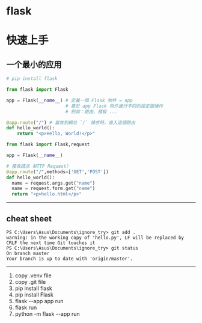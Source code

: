 # flask

# **快速上手**

## **一个最小的应用**

```python
# pip install flask

from flask import Flask

app = Flask(__name__) # 定義一個 Flask 物件 = app 
                      # 基於 app Flask 物件進行不同的設定跟操作
                      # 例如：路由、樣板 ...

@app.route("/") # 當收到網址 `/` 請求時，進入這個路由
def hello_world():
    return "<p>Hello, World!</p>"
```

```python
from flask import Flask,request

app = Flask(__name__) 

# 接收請求（HTTP Request）
@app.route("/",methods=['GET','POST']) 
def hello_world(): 
  name = request.args.get("name")
  name = request.form.get("name")
  return "<p>hello.html</p>"
```

---



## cheat sheet
```
PS C:\Users\Asus\Documents\ignore_try> git add .
warning: in the working copy of 'hello.py', LF will be replaced by CRLF the next time Git touches it
PS C:\Users\Asus\Documents\ignore_try> git status
On branch master
Your branch is up to date with 'origin/master'.
```
---


1. copy .venv file
2. copy .git file
3. pip install flask
4. pip install Flask
5. flask --app app run
6. flask run
7.  python -m flask --app <filename> run
   
